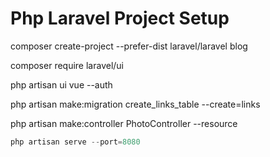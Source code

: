 # Php Laravel Project Setup

composer create-project --prefer-dist laravel/laravel blog


composer require laravel/ui

php artisan ui vue --auth

php artisan make:migration create_links_table --create=links

php artisan make:controller PhotoController --resource



```php
php artisan serve --port=8080
```

